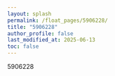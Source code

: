 ```yaml
---
layout: splash
permalink: /float_pages/5906228/
title: "5906228"
author_profile: false
last_modified_at: 2025-06-13
toc: false
---
```

 
5906228
